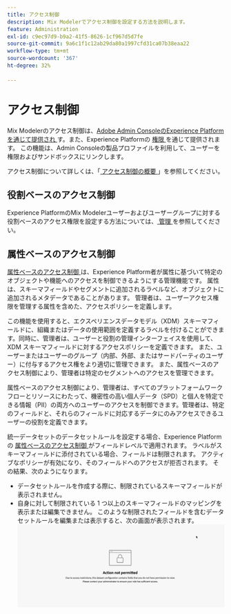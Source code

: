 ```yaml
---
title: アクセス制御
description: Mix Modelerでアクセス制御を設定する方法を説明します。
feature: Administration
exl-id: c9ec97d9-b9a2-41f5-8626-1cf967d5d7fe
source-git-commit: 9a6c1f1c12ab29da80a1997cfd31ca07b38eaa22
workflow-type: tm+mt
source-wordcount: '367'
ht-degree: 32%

---
```


# アクセス制御

Mix Modelerのアクセス制御は、[Adobe Admin ConsoleのExperience Platformを通じて提供され ](https://adminconsole.adobe.com/) す。また、Experience Platformの [ 権限 ](https://experienceleague.adobe.com/ja/docs/experience-platform/access-control/home#platform-permissions) を通じて提供されます。 この機能は、Admin Consoleの製品プロファイルを利用して、ユーザーを権限およびサンドボックスにリンクします。

アクセス制御について詳しくは、「[ アクセス制御の概要 ](https://experienceleague.adobe.com/ja/docs/experience-platform/access-control/home)」を参照してください。

## 役割ベースのアクセス制御

Experience PlatformのMix Modelerユーザーおよびユーザーグループに対する役割ベースのアクセス権限を設定する方法については、[ 管理 ](../main-guide/administration.md) を参照してください。

## 属性ベースのアクセス制御

[ 属性ベースのアクセス制御 ](https://experienceleague.adobe.com/ja/docs/experience-platform/access-control/abac/overview) は、Experience Platform者が属性に基づいて特定のオブジェクトや機能へのアクセスを制御できるようにする管理機能です。 属性は、スキーマフィールドやセグメントに追加されるラベルなど、オブジェクトに追加されるメタデータであることがあります。 管理者は、ユーザーアクセス権限を管理する属性を含めた、アクセスポリシーを定義します。

この機能を使用すると、エクスペリエンスデータモデル（XDM）スキーマフィールドに、組織またはデータの使用範囲を定義するラベルを付けることができます。同時に、管理者は、ユーザーと役割の管理インターフェイスを使用して、XDM スキーマフィールドに対するアクセスポリシーを定義できます。 また、ユーザーまたはユーザーのグループ（内部、外部、またはサードパーティのユーザー）に付与するアクセス権をより適切に管理できます。 また、属性ベースのアクセス制御により、管理者は特定のセグメントへのアクセスを管理できます。

属性ベースのアクセス制御により、管理者は、すべてのプラットフォームワークフローとリソースにわたって、機密性の高い個人データ（SPD）と個人を特定できる情報（PII）の両方へのユーザーのアクセスを制御できます。管理者は、特定のフィールドと、それらのフィールドに対応するデータにのみアクセスできるユーザーの役割を定義できます。

統一データセットのデータセットルールを設定する場合、Experience Platformの [ 属性ベースのアクセス制御 ](https://experienceleague.adobe.com/ja/docs/experience-platform/access-control/abac/overview) がフィールドレベルで適用されます。 ラベルがスキーマフィールドに添付されている場合、フィールドは制限されます。 アクティブなポリシーが有効になり、そのフィールドへのアクセスが拒否されます。 その結果、次のようになります。

* データセットルールを作成する際に、制限されているスキーマフィールドが表示されません。
* 自身に対して制限されている 1 つ以上のスキーマフィールドのマッピングを表示または編集できません。 このような制限されたフィールドを含むデータセットルールを編集または表示すると、次の画面が表示されます。
  ![ アクションが許可されていません ](/help/assets/action-not-permitted.png)
